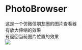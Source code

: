 # PhotoBrowser
这是一个仿微信朋友圈的图片查看器 <br>
有放大伸缩的效果<br>
有返回当前图片位置的效果<br>
![](https://github.com/zcDemo/PhotoBrowser/raw/master/PhotoBrowser/text.gif)
